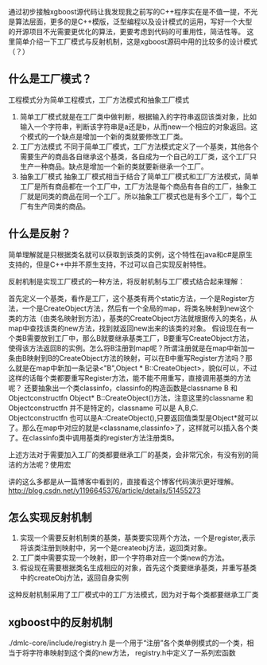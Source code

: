 
通过初步接触xgboost源代码让我发现我之前写的C++程序实在是不值一提，不光是算法层面，更多的是C++模版，泛型编程以及设计模式的运用，写好一个大型的开源项目不光需要更优化的算法，更要考虑到代码的可重用性，简洁性等。
这里简单介绍一下工厂模式与反射机制，这是xgboost源码中用的比较多的设计模式（？）

## 什么是工厂模式？
工程模式分为简单工程模式，工厂方法模式和抽象工厂模式
1. 简单工厂模式就是在工厂类中做判断，根据输入的字符串返回该类对象，比如输入一个字符串，判断该字符串是a还是b，从而new一个相应的对象返回。这个模式的一个缺点是增加一个新的类就要修改工厂类。
2. 工厂方法模式
不同于简单工厂模式，工厂方法模式定义了一个基类，其他各个需要生产的商品各自继承这个基类，各自成为一个自己的工厂类，这个工厂只生产一种商品。缺点是增加一个新的类就要新继承一个工厂。
3. 抽象工厂模式
抽象工厂模式相当于结合了简单工厂模式和工厂方法模式，简单工厂是所有商品都在一个工厂中，工厂方法是每个商品有各自的工厂，抽象工厂就是同类的商品在同一个工厂。所以抽象工厂模式也是有多个工厂，每个工厂有生产同类的商品。

## 什么是反射？
简单理解就是只根据类名就可以获取到该类的实例，这个特性在java和c#是原生支持的，但是C++中并不原生支持，不过可以自己实现反射特性。

反射机制是实现工厂模式的一种方法，将反射机制与工厂模式结合起来理解：

首先定义一个基类，看作是工厂，这个基类有两个static方法，一个是Register方法，一个是CreateObject方法，然后有一个全局的map，将类名映射到new这个类的方法（由类名映射到方法），基类的CreateObject方法就根据传入的类名，从map中查找该类的new方法，找到就返回new出来的该类的对象。
假设现在有一个类B需要放到工厂中，那么B就要继承基类工厂，B要重写CreateObject方法，使得该方法返回B的实例。怎么将B注册到map呢？所谓注册就是在map中新加一条由B映射到B的CreateObject方法的映射，可以在B中重写Register方法吗？那么就是在map中新加一条记录<"B",Object * B::CreateObject>，貌似可以，不过这样的话每个类都要重写Register方法，能不能不用重写，直接调用基类的方法呢？
还要抽象出一个类classinfo，classinfo的构造函数是classname B 和Objectconstructfn  Object* B::CreateObject()方法，注意这里的classname 和 Objectconstructfn 并不是特定的，classname 可以是 A,B,C. Objectconstructfn 也可以是A::CreateObject(),只要返回值类型是Object*就可以了。那么在map中对应的就是<classname,classinfo>了，这样就可以插入各个类了。在classinfo类中调用基类的register方法注册类B。

上述方法对于需要加入工厂的类都要继承工厂的基类，会非常冗余，有没有别的简洁的方法呢？使用宏

讲的这么多都是从一篇博客中看到的，直接看这个博客代码演示更好理解。
http://blog.csdn.net/y1196645376/article/details/51455273

## 怎么实现反射机制
1. 实现一个需要反射机制类的基类，基类要实现两个方法，一个是register,表示将该类注册到映射中，另一个是createobj方法，返回类对象。
2. 工厂类中需要实现一个映射，即一个字符串对应一个类new的方法。
3. 假设现在需要根据类名生成相应的对象，首先这个类要继承基类，并重写基类中的createObj方法，返回自身实例

这种反射机制采用了工厂模式中的工厂方法模式，因为对于每个类都要继承工厂类

## xgboost中的反射机制
./dmlc-core/include/registry.h
是一个用于“注册”各个类单例模式的一个类，相当于将字符串映射到这个类的new方法，
registry.h中定义了一系列宏函数

